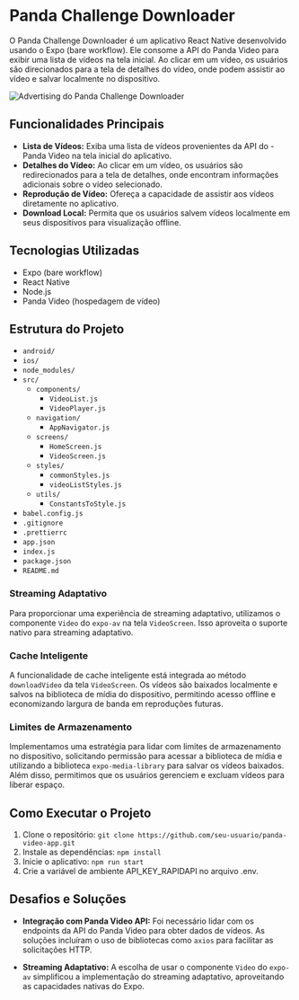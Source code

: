 # Panda Challenge Downloader

O Panda Challenge Downloader é um aplicativo React Native desenvolvido usando o
Expo (bare workflow). Ele consome a API do Panda Video para exibir uma lista de vídeos
na tela inicial. Ao clicar em um vídeo, os usuários são direcionados para a tela de
detalhes do vídeo, onde podem assistir ao vídeo e salvar localmente no dispositivo.

![Advertising do Panda Challenge Downloader](/src/assets/advertising.png)


## Funcionalidades Principais
- **Lista de Vídeos:** Exiba uma lista de vídeos provenientes da API do - Panda Video na tela inicial do aplicativo.
- **Detalhes do Vídeo:** Ao clicar em um vídeo, os usuários são redirecionados para a tela de detalhes, onde encontram informações adicionais sobre o vídeo selecionado.
- **Reprodução de Vídeo:** Ofereça a capacidade de assistir aos vídeos diretamente no aplicativo.
- **Download Local:** Permita que os usuários salvem vídeos localmente em seus dispositivos para visualização offline.

## Tecnologias Utilizadas

- Expo (bare workflow)
- React Native
- Node.js
- Panda Video (hospedagem de vídeo)

## Estrutura do Projeto

- `android/`
- `ios/`
- `node_modules/`
- `src/`
  - `components/`
    - `VideoList.js`
    - `VideoPlayer.js`
  - `navigation/`
    - `AppNavigator.js`
  - `screens/`
    - `HomeScreen.js`
    - `VideoScreen.js`
  - `styles/`
    - `commonStyles.js`
    - `videoListStyles.js`
  - `utils/`
    - `ConstantsToStyle.js`
- `babel.config.js`
- `.gitignore`
- `.prettierrc`
- `app.json`
- `index.js`
- `package.json`
- `README.md`

### Streaming Adaptativo

Para proporcionar uma experiência de streaming adaptativo, utilizamos o componente `Video` do `expo-av` na tela `VideoScreen`. Isso aproveita o suporte nativo para streaming adaptativo.

### Cache Inteligente

A funcionalidade de cache inteligente está integrada ao método `downloadVideo` da tela `VideoScreen`. Os vídeos são baixados localmente e salvos na biblioteca de mídia do dispositivo, permitindo acesso offline e economizando largura de banda em reproduções futuras.

### Limites de Armazenamento

Implementamos uma estratégia para lidar com limites de armazenamento no dispositivo, solicitando permissão para acessar a biblioteca de mídia e utilizando a biblioteca `expo-media-library` para salvar os vídeos baixados. Além disso, permitimos que os usuários gerenciem e excluam vídeos para liberar espaço.

## Como Executar o Projeto

1. Clone o repositório: `git clone https://github.com/seu-usuario/panda-video-app.git`
2. Instale as dependências: `npm install`
3. Inicie o aplicativo: `npm run start`
4. Crie a variável de ambiente API_KEY_RAPIDAPI no arquivo .env. 

## Desafios e Soluções

- **Integração com Panda Video API:** Foi necessário lidar com os endpoints da API do Panda Video para obter dados de vídeos. As soluções incluíram o uso de bibliotecas como `axios` para facilitar as solicitações HTTP.

- **Streaming Adaptativo:** A escolha de usar o componente `Video` do `expo-av` simplificou a implementação do streaming adaptativo, aproveitando as capacidades nativas do Expo.
